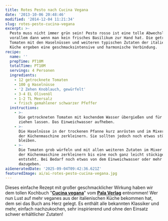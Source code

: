 ```yaml
---
title: Rotes Pesto nach Cucina Vegana
date: '2013-10-06 20:48:46'
modified: '2014-12-04 11:21:34'
slug: rotes-pesto-cucina-vegana
excerpt: >-
  Pesto muss nicht immer grün sein! Pesto rosso ist eine tolle Abwechslung,
  vorallem dann wenn man kein frisches Basilikum zur Hand hat. Die getrockneten
  Tomaten mit den Haselnüssen und weiteren typischen Zutaten der italienischen
  Küche ergeben eine geschmacksintensive und harmonische Verbindung. 
recipe:
  name: ''
  prepTime: PT10M
  totalTime: PT10M
  servings: 4 Personen
  ingredients:
    - 12 getrocknete Tomaten
    - 100 g Haselnüsse
    - '2 Zehen Knoblauch, gewürfelt'
    - 3-4 EL Olivenöl
    - 1-2 TL Meersalz
    - frisch gemahlener schwarzer Pfeffer
  instructions:
    - >-
      Die getrockneten Tomaten mit kochendem Wasser übergießen und für 15min
      ziehen lassen. Das Einweichwasser aufheben.
    - >-
      Die Haselnüsse in der trockenen Pfanne kurz anrösten und im Mixer oder in
      der Küchenmaschine zerkleinern. Sie sollten jedoch noch etwas stückig
      bleiben.
    - >-
      Die Tomaten grob würfeln und mit allen weiteren Zutaten im Mixer oder in
      der Küchenmaschine zerkleinern bis eine noch ganz leicht stückige Masse
      entsteht. Bei Bedarf noch etwas von dem Einweichwasser oder mehr Öl
      dazugeben.
aiGeneratedDate: '2025-09-04T09:42:36.621Z'
featuredImage: ai/ai-rotes-pesto-cucina-vegana.jpg
---
```


Dieses einfache Rezept mit großer geschmacklicher Wirkung haben wir dem tollen Kochbuch "[**Cucina vegana**](http://www.pala-verlag.de/cms/website.php?id=/index/buecher/9783895662478.htm)" vom [**Pala Verlag**](http://www.pala-verlag.de/) entnommen! Wer nun Lust auf mehr veganes aus der italienischen Küche bekommen hat, dem sei das Buch ans Herz gelegt. Es enthält alle bekannten Klassiker und mehr, einfach nachzukochen, sehr inspirierend und ohne den Einsatz schwer erhältlicher Zutaten!
